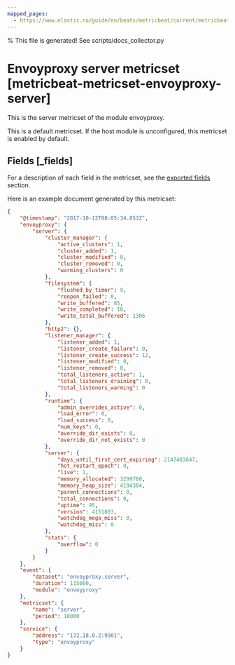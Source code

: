 ```yaml
---
mapped_pages:
  - https://www.elastic.co/guide/en/beats/metricbeat/current/metricbeat-metricset-envoyproxy-server.html
---
```


% This file is generated! See scripts/docs_collector.py

# Envoyproxy server metricset [metricbeat-metricset-envoyproxy-server]

This is the server metricset of the module envoyproxy.

This is a default metricset. If the host module is unconfigured, this metricset is enabled by default.

## Fields [_fields]

For a description of each field in the metricset, see the [exported fields](/reference/metricbeat/exported-fields-envoyproxy.md) section.

Here is an example document generated by this metricset:

```json
{
    "@timestamp": "2017-10-12T08:05:34.853Z",
    "envoyproxy": {
        "server": {
            "cluster_manager": {
                "active_clusters": 1,
                "cluster_added": 1,
                "cluster_modified": 0,
                "cluster_removed": 0,
                "warming_clusters": 0
            },
            "filesystem": {
                "flushed_by_timer": 9,
                "reopen_failed": 0,
                "write_buffered": 85,
                "write_completed": 18,
                "write_total_buffered": 1306
            },
            "http2": {},
            "listener_manager": {
                "listener_added": 1,
                "listener_create_failure": 0,
                "listener_create_success": 12,
                "listener_modified": 0,
                "listener_removed": 0,
                "total_listeners_active": 1,
                "total_listeners_draining": 0,
                "total_listeners_warming": 0
            },
            "runtime": {
                "admin_overrides_active": 0,
                "load_error": 0,
                "load_success": 0,
                "num_keys": 0,
                "override_dir_exists": 0,
                "override_dir_not_exists": 0
            },
            "server": {
                "days_until_first_cert_expiring": 2147483647,
                "hot_restart_epoch": 0,
                "live": 1,
                "memory_allocated": 3299760,
                "memory_heap_size": 4194304,
                "parent_connections": 0,
                "total_connections": 0,
                "uptime": 95,
                "version": 4151803,
                "watchdog_mega_miss": 0,
                "watchdog_miss": 0
            },
            "stats": {
                "overflow": 0
            }
        }
    },
    "event": {
        "dataset": "envoyproxy.server",
        "duration": 115000,
        "module": "envoyproxy"
    },
    "metricset": {
        "name": "server",
        "period": 10000
    },
    "service": {
        "address": "172.18.0.2:9901",
        "type": "envoyproxy"
    }
}
```
